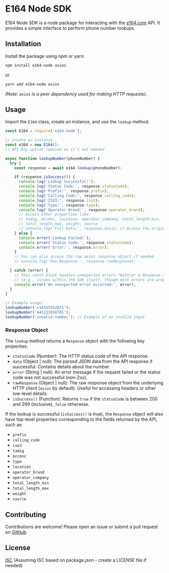 # E164 Node SDK

E164 Node SDK is a node package for interacting with the [e164.com](https://e164.com) API. It provides a simple interface to perform phone number lookups.

## Installation

Install the package using npm or yarn:

```bash
npm install e164-node axios
```

or

```bash
yarn add e164-node axios
```

*(Note: `axios` is a peer dependency used for making HTTP requests).*

## Usage

Import the `E164` class, create an instance, and use the `lookup` method.

```javascript
const E164 = require('e164-node');

// Create an instance
const e164 = new E164();
// API Key option removed as it's not needed

async function lookupNumber(phoneNumber) {
  try {
    const response = await e164.lookup(phoneNumber);

    if (response.isSuccess()) {
      console.log('Lookup Successful!');
      console.log('Status Code:', response.statusCode);
      console.log('Prefix:', response.prefix);
      console.log('Calling Code:', response.calling_code);
      console.log('ISO3:', response.iso3);
      console.log('Type:', response.type);
      console.log('Operator Brand:', response.operator_brand);
      // Access other properties like:
      // tadig, mccmnc, location, operator_company, total_length_min,
      // total_length_max, weight, source
      // console.log('Full Data:', response.data); // Access the original data object
    } else {
      console.error('Lookup Failed!');
      console.error('Status Code:', response.statusCode);
      console.error('Error:', response.error);
    }
    // You can also access the raw axios response object if needed
    // console.log('Raw Response:', response.rawResponse);

  } catch (error) {
    // This catch block handles unexpected errors *before* a Response object is created
    // (e.g., issues within the SDK itself, though most errors are wrapped in the Response object)
    console.error('An unexpected error occurred:', error);
  }
}

// Example usage:
lookupNumber('+14155552671');
lookupNumber('441133910781');
lookupNumber('invalid-number'); // Example of an invalid input
```

### Response Object

The `lookup` method returns a `Response` object with the following key properties:

*   `statusCode` (Number): The HTTP status code of the API response.
*   `data` (Object | null): The parsed JSON data from the API response if successful. Contains details about the number.
*   `error` (String | null): An error message if the request failed or the status code was not successful (non-2xx).
*   `rawResponse` (Object | null): The raw response object from the underlying HTTP client (`axios` by default). Useful for accessing headers or other low-level details.
*   `isSuccess()` (Function): Returns `true` if the `statusCode` is between 200 and 299 (inclusive), `false` otherwise.

If the lookup is successful (`isSuccess()` is true), the `Response` object will also have top-level properties corresponding to the fields returned by the API, such as:

*   `prefix`
*   `calling_code`
*   `iso3`
*   `tadig`
*   `mccmnc`
*   `type`
*   `location`
*   `operator_brand`
*   `operator_company`
*   `total_length_min`
*   `total_length_max`
*   `weight`
*   `source`

## Contributing

Contributions are welcome! Please open an issue or submit a pull request on [GitHub](https://github.com/e164-com/e164-node-sdk).

## License

[ISC](LICENSE) (Assuming ISC based on package.json - create a LICENSE file if needed)
